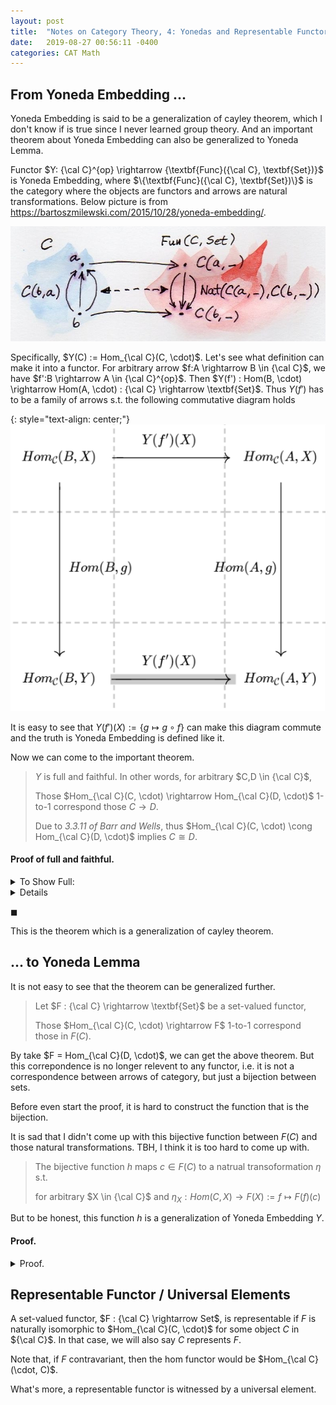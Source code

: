 ```yaml
---
layout: post
title:  "Notes on Category Theory, 4: Yonedas and Representable Functor"
date:   2019-08-27 00:56:11 -0400
categories: CAT Math
---
```



## From Yoneda Embedding ... 
Yoneda Embedding is said to be a generalization of cayley theorem, which I don't know if is true since I never learned group theory. And an important theorem about Yoneda Embedding can also be generalized to Yoneda Lemma. 

Functor $Y: {\cal C}^{op} \rightarrow {\textbf{Func}({\cal C}, \textbf{Set})}$ is Yoneda Embedding, where $\{\textbf{Func}({\cal C}, \textbf{Set})\}$ is the category where the objects are functors and arrows are natural transformations. Below picture is from https://bartoszmilewski.com/2015/10/28/yoneda-embedding/.

![Yoneda Emb](/assets/img/photo6287092193424419129.jpg)


Specifically, $Y(C) := Hom_{\cal C}(C, \cdot)$. Let's see what definition can make it into a functor. For arbitrary arrow $f:A \rightarrow B \in {\cal C}$, we have $f':B \rightarrow A \in {\cal C}^{op}$. Then $Y(f') : Hom(B, \cdot) \rightarrow Hom(A, \cdot) : {\cal C} \rightarrow \textbf{Set}$. Thus $Y(f')$ has to be a family of arrows s.t. the following commutative diagram holds 

{: style="text-align: center;"}
![Yoneda Embedding Commute Diagram](/assets/img/2019-08-26-22-01-17.png)


It is easy to see that $Y(f')(X) := \{ g \mapsto g \circ f\}$ can make this diagram commute and the truth is Yoneda Embedding is defined like it.

Now we can come to the important theorem.

> $Y$ is full and faithful. In other words, for arbitrary $C,D \in {\cal C}$,
> 
> Those $Hom_{\cal C}(C, \cdot) \rightarrow Hom_{\cal C}(D, \cdot)$ 1-to-1 correspond those $C \rightarrow D$.
> 
> Due to *3.3.11 of Barr and Wells*, thus $Hom_{\cal C}(C, \cdot) \cong Hom_{\cal C}(D, \cdot)$ implies $C \cong D$.

#### Proof of full and faithful.

<details>
    <summary>To Show Full:</summary>
    <p>
        Take arbitrary $\eta :Hom_{\cal C}(C,\cdot) \rightarrow Hom_{\cal C}(D, \cdot)$, we claim that 

        $$Y(\eta_C(id_C)) =^? \eta$$

        To show which, in turn we need take arbitrary $X \in {\cal C}$ and (since $Hom{\cal C}(C,X)$ thank-god is a set) an arbitrary arrow $f\in Hom_{{\cal C}}(C,X)$,  

        $$Y(\eta_C(id_C))_X(f) =^? \eta_X(f)$$

        To show which, by simplification, we need

        $$f \circ (\eta_C(id_C)) =^? \eta_X(f)$$ and we have the following commute diagram since we have $\eta$ as natural transformation:

        <img src="/assets/img/2019-08-27-21-43-59.png">

    </p>
</details>


<details>

    <summary>To Show Faithful:</summary>
    <p>
        Since for arbitrary $f: D \rightarrow C$, $Y(f)_C(id_C) =id_C \circ f = f$,
        
        that means $Y(f_1) = Y(f_2)$ implies $f_1 = f_2$.
    </p>
</details>



$\blacksquare$

This is the theorem which is a generalization of cayley theorem.



## ... to Yoneda Lemma

It is not easy to see that the theorem can be generalized further.

> Let $F : {\cal C} \rightarrow \textbf{Set}$ be a set-valued functor,
> 
> Those $Hom_{\cal C}(C, \cdot) \rightarrow F$ 1-to-1 correspond those in $F(C)$.

By take $F = Hom_{\cal C}(D, \cdot)$, we can get the above theorem. But this correpondence is no longer relevent to any functor, i.e. it is not a correspondence between arrows of category, but just a bijection between sets.


Before even start the proof, it is hard to construct the function that is the bijection.

It is sad that I didn't come up with this bijective function between $F(C)$ and those natural transformations.  TBH, I think it is too hard to come up with.

> The bijective function $h$ maps $c \in F(C)$ to a natrual transoformation $\eta$ s.t. 
> 
> for arbitrary $X \in {\cal C}$ and $\eta_X : Hom(C,X) \rightarrow F(X) := f \mapsto F(f)(c)$


But to be honest, this function $h$ is a generalization of Yoneda Embedding $Y$.

#### Proof.

<details><summary>Proof.</summary>
<p>
 
</p>
</details>


## Representable Functor / Universal Elements
A set-valued functor, $F : {\cal C} \rightarrow Set$, is representable if $F$ is naturally isomorphic to $Hom_{\cal C}(C, \cdot)$ for some object $C$ in ${\cal C}$. In that case, we will also say $C$ represents $F$.

Note that, if $F$ contravariant, then the hom functor would be $Hom_{\cal C}(\cdot, C)$. 

What's more, a representable functor is witnessed by a universal element.


